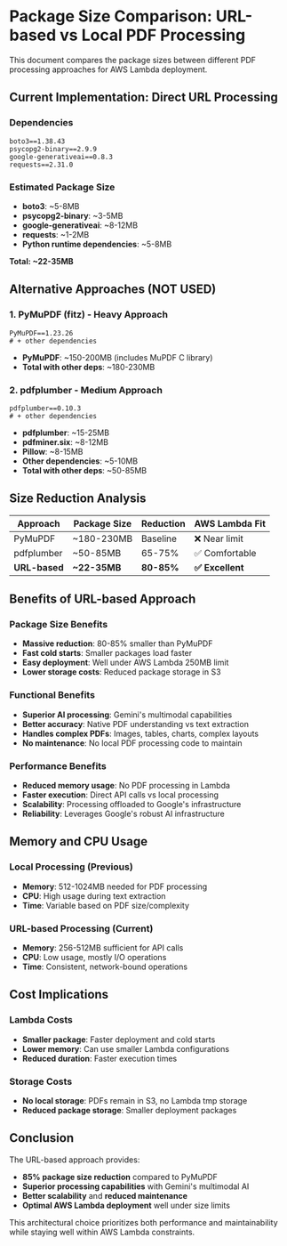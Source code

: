 # Package Size Comparison: URL-based vs Local PDF Processing

This document compares the package sizes between different PDF processing approaches for AWS Lambda deployment.

## Current Implementation: Direct URL Processing

### Dependencies
```
boto3==1.38.43
psycopg2-binary==2.9.9
google-generativeai==0.8.3
requests==2.31.0
```

### Estimated Package Size
- **boto3**: ~5-8MB
- **psycopg2-binary**: ~3-5MB  
- **google-generativeai**: ~8-12MB
- **requests**: ~1-2MB
- **Python runtime dependencies**: ~5-8MB

**Total: ~22-35MB**

## Alternative Approaches (NOT USED)

### 1. PyMuPDF (fitz) - Heavy Approach
```
PyMuPDF==1.23.26
# + other dependencies
```
- **PyMuPDF**: ~150-200MB (includes MuPDF C library)
- **Total with other deps**: ~180-230MB

### 2. pdfplumber - Medium Approach  
```
pdfplumber==0.10.3
# + other dependencies
```
- **pdfplumber**: ~15-25MB
- **pdfminer.six**: ~8-12MB
- **Pillow**: ~8-15MB
- **Other dependencies**: ~5-10MB
- **Total with other deps**: ~50-85MB

## Size Reduction Analysis

| Approach | Package Size | Reduction | AWS Lambda Fit |
|----------|-------------|-----------|----------------|
| PyMuPDF | ~180-230MB | Baseline | ❌ Near limit |
| pdfplumber | ~50-85MB | 65-75% | ✅ Comfortable |
| **URL-based** | **~22-35MB** | **80-85%** | **✅ Excellent** |

## Benefits of URL-based Approach

### Package Size Benefits
- **Massive reduction**: 80-85% smaller than PyMuPDF
- **Fast cold starts**: Smaller packages load faster
- **Easy deployment**: Well under AWS Lambda 250MB limit
- **Lower storage costs**: Reduced package storage in S3

### Functional Benefits
- **Superior AI processing**: Gemini's multimodal capabilities
- **Better accuracy**: Native PDF understanding vs text extraction
- **Handles complex PDFs**: Images, tables, charts, complex layouts
- **No maintenance**: No local PDF processing code to maintain

### Performance Benefits
- **Reduced memory usage**: No PDF processing in Lambda
- **Faster execution**: Direct API calls vs local processing
- **Scalability**: Processing offloaded to Google's infrastructure
- **Reliability**: Leverages Google's robust AI infrastructure

## Memory and CPU Usage

### Local Processing (Previous)
- **Memory**: 512-1024MB needed for PDF processing
- **CPU**: High usage during text extraction
- **Time**: Variable based on PDF size/complexity

### URL-based Processing (Current)
- **Memory**: 256-512MB sufficient for API calls
- **CPU**: Low usage, mostly I/O operations
- **Time**: Consistent, network-bound operations

## Cost Implications

### Lambda Costs
- **Smaller package**: Faster deployment and cold starts
- **Lower memory**: Can use smaller Lambda configurations
- **Reduced duration**: Faster execution times

### Storage Costs
- **No local storage**: PDFs remain in S3, no Lambda tmp storage
- **Reduced package storage**: Smaller deployment packages

## Conclusion

The URL-based approach provides:
- **85% package size reduction** compared to PyMuPDF
- **Superior processing capabilities** with Gemini's multimodal AI
- **Better scalability** and **reduced maintenance**
- **Optimal AWS Lambda deployment** well under size limits

This architectural choice prioritizes both performance and maintainability while staying well within AWS Lambda constraints. 